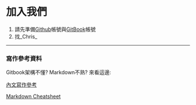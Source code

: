 加入我們
========

1. 請先準備[Github](https://github.com/)帳號與[GitBook](https://www.gitbook.com/)帳號
2. 找_Chris_


---

### 寫作參考資料

Gitbook架構不懂? Markdown不熟? 來看這邊:

[內文寫作參考](Example.md)

[Markdown Cheatsheet](http://assemble.io/docs/Cheatsheet-Markdown.html)
